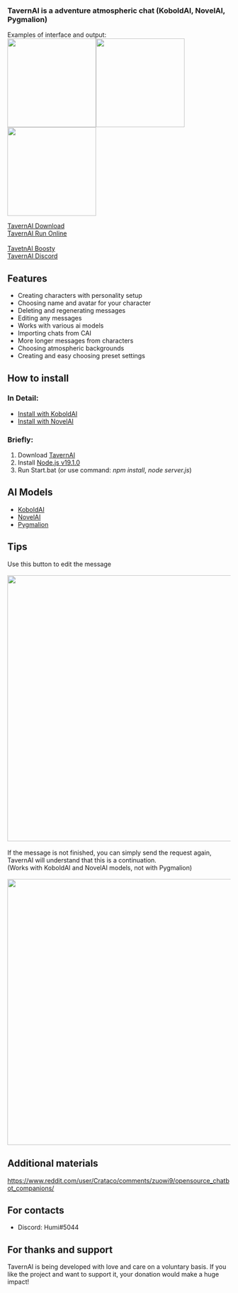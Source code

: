 
### TavernAI is a adventure atmospheric chat (KoboldAI, NovelAI, Pygmalion)
Examples of interface and output:
<br><img src="readme/1.png" height="200" /><img src="readme/4.png" height="200" /><img src="readme/5.png" height="200" />

[TavernAI Download](https://github.com/TavernAI/TavernAI/archive/refs/heads/main.zip)<br>
[TavernAI Run Online](https://colab.research.google.com/github/TavernAI/TavernAI/blob/main/colab/GPU.ipynb)<br><br>
[TavetnAI Boosty](https://boosty.to/tavernai)<br>
[TavernAI Discord](https://discord.gg/zmK2gmr45t)<br>

## Features
* Creating characters with personality setup
* Choosing name and avatar for your character
* Deleting and regenerating messages
* Editing any messages
* Works with various ai models
* Importing chats from CAI
* More longer messages from characters
* Choosing atmospheric backgrounds
* Creating and easy choosing preset settings

## How to install
### In Detail:
* [Install with KoboldAI](https://github.com/TavernAI/TavernAI/wiki/How-to-install)<br>
* [Install with NovelAI](https://github.com/TavernAI/TavernAI/wiki/How-to-install-Novel)<br>
### Briefly:
1. Download [TavernAI](https://github.com/TavernAI/TavernAI/archive/refs/heads/main.zip)
2. Install [Node.js v19.1.0](https://nodejs.org/download/release/v19.1.0/)
3. Run Start.bat (or use command: *npm install*, *node server.js*)
## AI Models
* [KoboldAI](https://github.com/KoboldAI/KoboldAI-Client)
* [NovelAI](https://novelai.net/)
* [Pygmalion](https://rentry.org/pygmalion-ai)

## Tips
Use this button to edit the message<br><br>
<img src="readme/3.png" width="600" /><br><br>
If the message is not finished, you can simply send the request again, TavernAI will understand that this is a continuation. <br>(Works with KoboldAI and NovelAI models, not with Pygmalion)<br>
<br><img src="readme/2.png" width="600" />
## Additional materials
https://www.reddit.com/user/Crataco/comments/zuowi9/opensource_chatbot_companions/
## For contacts
* Discord: Humi#5044
## For thanks and support
TavernAI is being developed with love and care on a voluntary basis. If you like the project and want to support it, your donation would make a huge impact!

